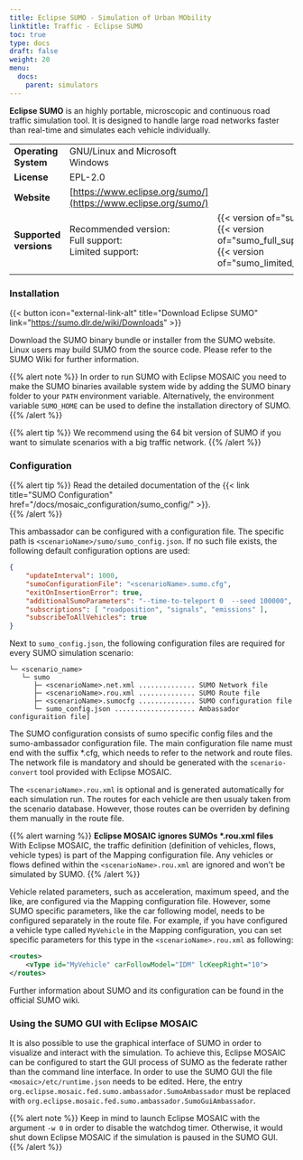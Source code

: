 ```yaml
---
title: Eclipse SUMO - Simulation of Urban MObility
linktitle: Traffic - Eclipse SUMO
toc: true
type: docs
draft: false
weight: 20
menu:
  docs:
    parent: simulators
---
```

**Eclipse SUMO** is an highly portable, microscopic and continuous road traffic
simulation tool. It is designed to handle large road networks faster than real-time and simulates each vehicle
 individually.

|                        |                                                      | |
|------------------------|------------------------------------------------------|-|
| **Operating System**   | GNU/Linux and Microsoft Windows                      | |
| **License**            | EPL-2.0                                              | |
| **Website**            | [https://www.eclipse.org/sumo/](https://www.eclipse.org/sumo/) | |
| **Supported versions** | Recommended version:<br>Full support:<br>Limited support: | {{< version of="sumo" >}}<br>{{< version of="sumo_full_support" >}}<br>{{< version of="sumo_limited_support">}} |
|                        |                                                      | |

### Installation

{{< button icon="external-link-alt" title="Download Eclipse SUMO" link="https://sumo.dlr.de/wiki/Downloads" >}}

Download the SUMO binary bundle or installer from the SUMO website. Linux users may build SUMO from the source code.
Please refer to the SUMO Wiki for further information.

{{% alert note %}}
In order to run SUMO with Eclipse MOSAIC you need to make the SUMO binaries available system wide by adding the SUMO
binary folder to your `PATH` environment variable. Alternatively, the environment variable `SUMO_HOME` can be used to
define the installation directory of SUMO.
{{% /alert %}}

{{% alert tip %}}
We recommend using the 64 bit version of SUMO if you want to simulate scenarios with a big traffic network.
{{% /alert %}}

### Configuration

{{% alert tip %}}
Read the detailed documentation of the {{< link title="SUMO Configuration" href="/docs/mosaic_configuration/sumo_config/" >}}.  
{{% /alert %}}

This ambassador can be configured with a configuration file. The specific path is `<scenarioName>/sumo/sumo_config.json`.
If no such file exists, the following default configuration options are used:

```json
{
	"updateInterval": 1000,
	"sumoConfigurationFile": "<scenarioName>.sumo.cfg",
	"exitOnInsertionError": true,
	"additionalSumoParameters": "--time-to-teleport 0  --seed 100000",
	"subscriptions": [ "roadposition", "signals", "emissions" ],
    "subscribeToAllVehicles": true
}
```

Next to `sumo_config.json`, the following configuration files are required for every SUMO simulation scenario:

```plaintext
└─ <scenario_name>
   └─ sumo
      ├─ <scenarioName>.net.xml .............. SUMO Network file
      ├─ <scenarioName>.rou.xml .............. SUMO Route file
      ├─ <scenarioName>.sumocfg .............. SUMO configuration file
      └─ sumo_config.json .................... Ambassador configuraition file]
```

The SUMO configuration consists of sumo specific config files and the sumo-ambassador configuration
file. The main configuration file name must end with the suffix *.cfg, which needs to refer to the network and route
files. The network file is mandatory and should be generated with the `scenario-convert` tool provided with Eclipse
MOSAIC.

The `<scenarioName>.rou.xml` is optional and is generated automatically for each simulation run. The routes for each
vehicle are then usualy taken from the scenario database. However, those routes can be overriden by defining them
manually in the route file.

{{% alert warning %}}
__Eclipse MOSAIC ignores SUMOs *.rou.xml files__  
With Eclipse MOSAIC, the traffic definition (definition of vehicles, flows, vehicle types) is part of the Mapping
configuration file. Any vehicles or flows defined within the `<scenarioName>.rou.xml` are ignored and won't be simulated
by SUMO.
{{% /alert %}}

Vehicle related parameters, such as acceleration, maximum speed, and the like, are configured via the Mapping
configuration file. However, some SUMO specific parameters, like the car following model, needs to be configured
separately in the route file. For example, if you have configured a vehicle type called `MyVehicle` in the Mapping
configuration, you can set specific parameters for this type in the `<scenarioName>.rou.xml` as following:

```xml
<routes>
    <vType id="MyVehicle" carFollowModel="IDM" lcKeepRight="10">
</routes>
```

Further information about SUMO and its configuration can be found in the official SUMO wiki.

### Using the SUMO GUI with Eclipse MOSAIC

It is also possible to use the graphical interface of SUMO in order to visualize and interact with the simulation. To
achieve this, Eclipse MOSAIC can be configured to start the GUI process of SUMO as the federate rather than the command
line interface. In order to use the SUMO GUI the file `<mosaic>/etc/runtime.json` needs to be edited. Here, the entry
`org.eclipse.mosaic.fed.sumo.ambassador.SumoAmbassador` must be replaced with
`org.eclipse.mosaic.fed.sumo.ambassador.SumoGuiAmbassador`.

{{% alert note %}}
Keep in mind to launch Eclipse MOSAIC with the argument `-w 0` in order to disable the watchdog timer. Otherwise, it
would shut down Eclipse MOSAIC if the simulation is paused in the SUMO GUI.
{{% /alert %}}
